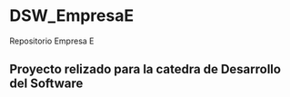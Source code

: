 # DSW_EmpresaE
Repositorio Empresa E

## Proyecto relizado para la catedra de Desarrollo del Software
